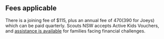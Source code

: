 ## Fees applicable

There is a joining fee of $115, plus an annual fee of $470 ($390 for Joeys) which can be paid quarterly.
Scouts NSW accepts Active Kids Vouchers, and [assistance is available](https://nsw.scouts.com.au/familysupportfund/)
for families facing financial challenges.
